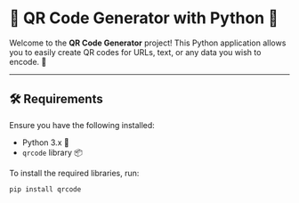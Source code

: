 # 📱 QR Code Generator with Python 🐍

Welcome to the **QR Code Generator** project! This Python application allows you to easily create QR codes for URLs, text, or any data you wish to encode. 🎉

---



## 🛠️ Requirements
Ensure you have the following installed:
- Python 3.x 🐍
- `qrcode` library 📦


To install the required libraries, run:
```bash
pip install qrcode
